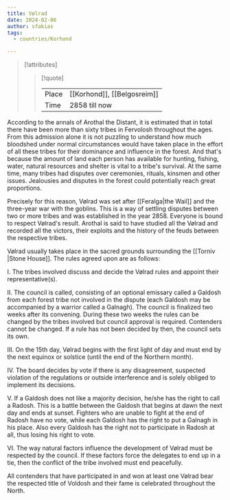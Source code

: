 ```yaml
---
title: Vølrad
date: 2024-02-06
author: sfakias
tags:
  - countries/Korhond

---
```

> [!attributes]
> 
> > [!quote]
> >
> > | | |
> > | --- | --- |
> > | Place | [[Korhond]], [[Belgosreim]] |
> > | Time | 2858 till now |

According to the annals of Arothal the Distant, it is estimated that in total there have been more than sixty tribes in Fervolosh throughout the ages. From this admission alone it is not puzzling to understand how much bloodshed under normal circumstances would have taken place in the effort of all these tribes for their dominance and influence in the forest. And that's because the amount of land each person has available for hunting, fishing, water, natural resources and shelter is vital to a tribe's survival. At the same time, many tribes had disputes over ceremonies, rituals, kinsmen and other issues. Jealousies and disputes in the forest could potentially reach great proportions.

Precisely for this reason, Vølrad was set after [[Feralga|the Wail]] and the three-year war with the goblins. This is a way of settling disputes between two or more tribes and was established in the year 2858. Everyone is bound to respect Vølrad's result. Arothal is said to have studied all the Vølrad and recorded all the victors, their exploits and the history of the feuds between the respective tribes.

Vølrad usually takes place in the sacred grounds surrounding the [[Torniv |Stone House]]. The rules agreed upon are as follows:

I. The tribes involved discuss and decide the Vølrad rules and appoint their representative(s).

II. The council is called, consisting of an optional emissary called a Galdosh from each forest tribe not involved in the dispute (each Galdosh may be accompanied by a warrior called a Galnagh). The council is finalized two weeks after its convening. During these two weeks the rules can be changed by the tribes involved but council approval is required. Contenders cannot be changed. If a rule has not been decided by then, the council sets its own.

III. On the 15th day, Vølrad begins with the first light of day and must end by the next equinox or solstice (until the end of the Northern month).

IV. The board decides by vote if there is any disagreement, suspected violation of the regulations or outside interference and is solely obliged to implement its decisions.

V. If a Galdosh does not like a majority decision, he/she has the right to call a Radosh. This is a battle between the Galdosh that begins at dawn the next day and ends at sunset. Fighters who are unable to fight at the end of Radosh have no vote, while each Galdosh has the right to put a Galnagh in his place. Also every Galdosh has the right not to participate in Radosh at all, thus losing his right to vote.

VI. The way natural factors influence the development of Vølrad must be respected by the council. If these factors force the delegates to end up in a tie, then the conflict of the tribe involved must end peacefully.

All contenders that have participated in and won at least one Vølrad bear the respected title of Voldosh and their fame is celebrated throughout the North.